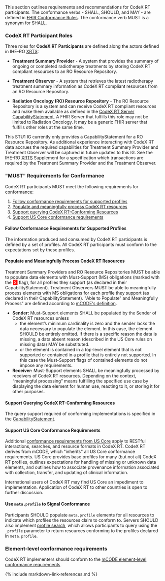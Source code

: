 
This section outlines requirements and recommendations for CodeX RT participants. The conformance verbs - SHALL, SHOULD, and MAY - are defined in [FHIR Conformance Rules](https://hl7.org/fhir/R4/conformance-rules.html).  The conformance verb MUST is a synonym for SHALL.

### CodeX RT Participant Roles

Three roles for **CodeX RT Participants** are defined along the actors defined in IHE-RO [XRTS](https://www.ihe-ro.org/doku.php?id=doc%3Aprofiles%3Axrts):

* **Treatment Summary Provider** - A system that provides the summary of ongoing or completed radiotherapy treatments by storing CodeX RT compliant resources to an RO Resource Repository.

* **Treatment Observer** - A system that retrieves the latest radiotherapy treatment summary information as CodeX RT compliant resources from an RO Resource Repository.

* **Radiation Oncology (RO) Resource Repository** - The RO Resource Repository is a system and can receive CodeX RT compliant resources and make them available as defined in the [CodeX RT Server CapabilityStatement](CapabilityStatement-CodexRTServerCapabilityStatement.html). A FHIR Server that fulfills this role may not be limited to Radiation Oncology. It may be a generic FHIR server that fulfills other roles at the same time.

This STU1 IG currently only provides a CapabilityStatement for a RO Resource Repository. As additional experience interacting with CodeX RT data accrues the required capabilities for Treatment Summary Provider and Treatment Observer will be captured in future updates to this IG. See the IHE-RO [XRTS](https://www.ihe-ro.org/doku.php?id=doc%3Aprofiles%3Axrts) Supplement for a specification which transactions are required by the Treatment Summary Provider and the Treatment Observer.

### "MUST" Requirements for Conformance

CodeX RT participants MUST meet the following requirements for conformance:

1. [Follow conformance requirements for supported profiles](conformance.html#follow-conformance-requirements-for-supported-profiles)
1. [Populate and meaningfully process CodeX RT resources](conformance.html#populate-and-meaningfully-process-codex-rt-resources)
1. [Support querying CodeX RT-Conforming Resources](conformance.html#support-querying-codex-rt-conforming-resources)
1. [Support US Core conformance requirements](conformance.html#support-us-core-conformance-requirements)

#### Follow Conformance Requirements for Supported Profiles

The information produced and consumed by CodeX RT participants is defined by a set of profiles. All CodeX RT participants must conform to the expectations set by these profiles.

#### Populate and Meaningfully Process CodeX RT Resources

Treatment Summary Providers and RO Resource Repositories MUST be able to populate data elements with Must-Support (MS) obligations (marked with the <span style="padding-left: 3px; padding-right: 3px; color: white; background-color: red" >S</span> flag), for all profiles they support (as declared in their CapabilityStatement). Treatment Observers MUST be able to meaningfully process elements with MS obligations for each profile they support (as declared in their CapabilityStatement). "Able to Populate" and Meaningfully Process" are defined according to [mCODE's definition]({{site.data.fhir.ver.fhirmcode}}/conformance-profiles.html#element-level-conformance-expectations).

* **Sender:** Must-Support elements SHALL be populated by the Sender of CodeX RT resources unless
  * the element’s minimum cardinality is zero and the sender lacks the data necessary to populate the element. In this case, the element SHOULD be entirely omitted. If there is a specific reason the data is missing, a data absent reason (described in the US Core rules on missing data) MAY be substituted.
  * or the element is contained in a top-level element that is not supported or contained in a profile that is entirely not supported. In this case the Must-Support flags of contained elements do not impose any requirements.
* **Receiver:** Must-Support elements SHALL be meaningfully processed by receivers of CodeX RT resources. Depending on the context, “meaningful processing” means fulfilling the specified use case by displaying the data element for human use, reacting to it, or storing it for other purposes.

#### Support Querying CodeX RT-Conforming Resources

The query support required of conforming implementations is specified in the [CapabilityStatement](artifacts.html#behavior-capability-statements).


#### Support US Core Conformance Requirements

Additional [conformance requirements from US Core](https://hl7.org/fhir/us/core/general-requirements.html) apply to RESTful interactions, searches, and resource formats in CodeX RT. CodeX RT derives from mCODE, which  "inherits" all US Core conformance requirements. US Core provides base profiles for many (but not all) CodeX RT profiles, outlines expectations for handling of missing or unknown data elements, and outlines how to associate provenance information associated with collection, transfer, and updating of clinical information.

International users of CodeX RT may find US Core an impediment to implementation. Application of CodeX RT to other countries is open to further discussion.

#### Use `meta.profile` to Signal Conformance

Participants SHOULD populate `meta.profile` elements for all resources to indicate which profiles the resources claim to conform to. Servers SHOULD also implement [profile search](https://www.hl7.org/fhir/search.html#profile), which allows participants to query using the `_profile` parameter to return resources conforming to the profiles declared in `meta.profile`.

### Element-level conformance requirements
CodeX RT implementers should conform to the [mCODE element-level conformance requirements]({{site.data.fhir.ver.fhirmcode}}/conformance-profiles.html#element-level-conformance-expectations).

{% include markdown-link-references.md %}
